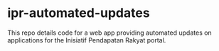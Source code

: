 # ipr-automated-updates
This repo details code for a web app providing automated updates on applications for the Inisiatif Pendapatan Rakyat portal.
